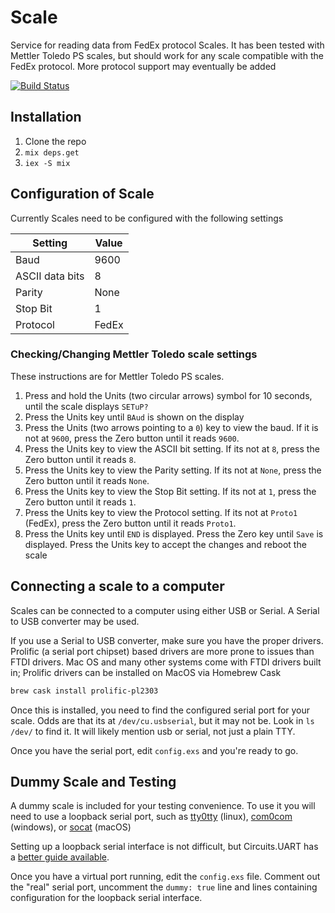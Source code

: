 # Scale
Service for reading data from FedEx protocol Scales. It has been tested with Mettler Toledo PS scales, but should work for any scale compatible with the FedEx protocol. More protocol support may eventually be added

[![Build Status](https://dev.azure.com/paradox460/Scale/_apis/build/status/paradox460.scale?branchName=master)](https://dev.azure.com/paradox460/Scale/_build/latest?definitionId=4&branchName=master)

## Installation
1. Clone the repo
2. `mix deps.get`
3. `iex -S mix`

## Configuration of Scale
Currently Scales need to be configured with the following settings

| Setting         | Value |
|-----------------|-------|
| Baud            | 9600  |
| ASCII data bits | 8     |
| Parity          | None  |
| Stop Bit        | 1     |
| Protocol        | FedEx |


### Checking/Changing Mettler Toledo scale settings
These instructions are for Mettler Toledo PS scales.
1. Press and hold the Units (two circular arrows) symbol for 10 seconds, until the scale displays `SETuP?`
2. Press the Units key until `BAud` is shown on the display
3. Press the Units (two arrows pointing to a `0`) key to view the baud. If it is not at `9600`, press the Zero button until it reads `9600`.
4. Press the Units key to view the ASCII bit setting. If its not at `8`, press the Zero button until it reads `8`.
5. Press the Units key to view the Parity setting. If its not at `None`, press the Zero button until it reads `None`.
6. Press the Units key to view the Stop Bit setting. If its not at `1`, press the Zero button until it reads `1`.
7. Press the Units key to view the Protocol setting. If its not at `Proto1` (FedEx), press the Zero button until it reads `Proto1`.
8. Press the Units key until `END` is displayed. Press the Zero key until `Save` is displayed. Press the Units key to accept the changes and reboot the scale

## Connecting a scale to a computer
Scales can be connected to a computer using either USB or Serial. A Serial to USB converter may be used.

If you use a Serial to USB converter, make sure you have the proper drivers. Prolific (a serial port chipset) based drivers are more prone to issues than FTDI drivers. Mac OS and many other systems come with FTDI drivers built in; Prolific drivers can be installed on MacOS via Homebrew Cask

```sh
brew cask install prolific-pl2303
```

Once this is installed, you need to find the configured serial port for your scale. Odds are that its at `/dev/cu.usbserial`, but it may not be. Look in `ls /dev/` to find it. It will likely mention usb or serial, not just a plain TTY.

Once you have the serial port, edit `config.exs` and you're ready to go.

## Dummy Scale and Testing
A dummy scale is included for your testing convenience. To use it you will need to use a loopback serial port, such as [tty0tty](https://github.com/freemed/tty0tty) (linux), [com0com](https://sourceforge.net/projects/com0com/) (windows), or [socat](http://www.dest-unreach.org/socat/) (macOS)

Setting up a loopback serial interface is not difficult, but Circuits.UART has a [better guide available](https://github.com/elixir-circuits/circuits_uart#building-and-running-the-unit-tests).

Once you have a virtual port running, edit the `config.exs` file. Comment out the "real" serial port, uncomment the `dummy: true` line and lines containing configuration for the loopback serial interface.
